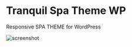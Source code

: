 # Tranquil Spa Theme WP
Responsive SPA THEME for WordPress

![screenshot](https://cloud.githubusercontent.com/assets/18014936/20240398/e7d46c3a-a91f-11e6-9cc9-4318304a01fc.png)
